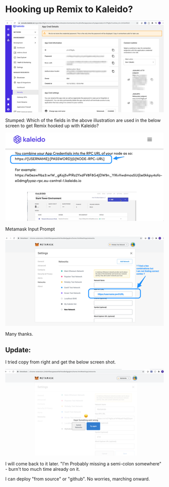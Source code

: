 # Hooking up Remix to Kaleido?

![Kaleido UI](../.vuepress/public/images/appCredentials.png "appCredentials.png")

Stumped: Which of the fields in the above illustration are used in the below screen to get Remix hooked up with Kaleido?

![Kaleido UI](../.vuepress/public/images/appCred_2.png "appCred_2.png")

Metamask Input Prompt

![Kaleido UI](../.vuepress/public/images/metaMAskQuestion.png "metaMAskQuestion.png")

Many thanks.

## Update:

I tried copy from right and get the below screen shot.

![Kaleido UI](../.vuepress/public/images/copyFromRight.png "copyFromRight.png")

I will come back to it later. "I'm Probably missing a semi-colon somewhere" - burn't too much time already on it.

I can deploy "from source" or "github".  No worries, marching onward.